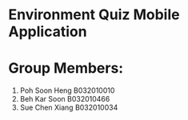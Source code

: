 # Environment Quiz Mobile Application
# Group Members:
1. Poh Soon Heng B032010010 
2. Beh Kar Soon B032010466 
3. Sue Chen Xiang B032010034
